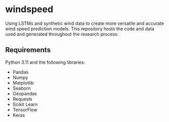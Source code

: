 # windspeed
Using LSTMs and synthetic wind data to create more versatile and accurate wind speed prediction models. This repository hosts the code and data used and generated throughout the research process.

## Requirements
Python 3.11 and the following libraries:

- Pandas
- Numpy
- Matplotlib
- Seaborn
- Geopandas
- Requests
- Scikit Learn
- TensorFlow
- Keras
